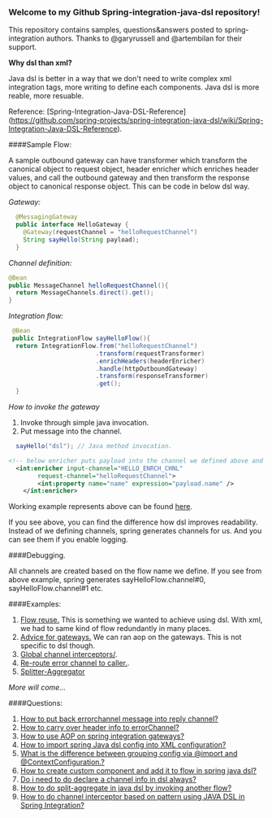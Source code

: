 ### Welcome to my Github Spring-integration-java-dsl repository!
   
   This repository contains samples, questions&answers posted to spring-integration authors. Thanks to @garyrussell and @artembilan for their support.
   
**Why dsl than xml?**

Java dsl is better in a way that we don't need to write complex xml integration tags, more writing to define each components. Java dsl is more reable, more resuable.

Reference: [Spring-Integration-Java-DSL-Reference] (https://github.com/spring-projects/spring-integration-java-dsl/wiki/Spring-Integration-Java-DSL-Reference).

####Sample Flow:
         
A sample outbound gateway can have  transformer which transform the canonical object to request object, header enricher which enriches header values, and call the outbound gateway and then transform the response object to canonical response object. This can be code in below dsl way. 

*Gateway:*
```java
  @MessagingGateway
  public interface HelloGateway {
    @Gateway(requestChannel = "helloRequestChannel")
    String sayHello(String payload);
  }
 ```
 *Channel definition:*
 ```java
 @Bean
 public MessageChannel helloRequestChannel(){
   return MessageChannels.direct().get();
 }
 ```
 *Integration flow:*
 ```java
  @Bean
  public IntegrationFlow sayHelloFlow(){
   return IntegrationFlow.from("helloRequestChannel")
                         .transform(requestTransformer)
                         .enrichHeaders(headerEnricher)
                         .handle(httpOutboundGateway)
                         .transform(responseTransformer)
                         .get();
   }
```
*How to invoke the gateway*
   1. Invoke through simple java invocation.
   2. Put message into the channel.

```java
  sayHello("dsl"); // Java method invocation.
```
```xml
<!-- below enricher puts payload into the channel we defined above and sets into property as usual. -->
  <int:enricher input-channel="HELLO_ENRCH_CHNL"
		request-channel="helloRequestChannel">
		<int:property name="name" expression="payload.name" />
	</int:enricher>
```
Working example represents above can be found [here](https://github.com/manojp1988/spring-integration/tree/master/javadsl/src/main/java/enrichPayload).

If you see above, you can find the difference how dsl improves readability. Instead of we defining channels, spring generates channels for us. And you can see them if you enable logging.

####Debugging.

All channels are created based on the flow name we define. If you see from above example, spring generates sayHelloFlow.channel#0, sayHelloFlow.channel#1 etc. 

####Examples:
1.	[Flow reuse.](https://github.com/manojp1988/spring-integration/tree/master/javadsl/src/main/java/flow) This is something we wanted to achieve using dsl. With xml, we had to same kind of flow redundantly in many places. 
2.	[Advice for gateways.](https://github.com/manojp1988/spring-integration/tree/master/javadsl/src/main/java/advice) We can ran aop on the gateways. This is not specific to dsl though.
3.	[Global channel interceptors/](https://github.com/manojp1988/spring-integration/tree/master/javadsl/src/main/java/interceptors).
4.	[Re-route error channel to caller.](https://github.com/manojp1988/spring-integration/tree/master/javadsl/src/main/java/ErrorChannel).
5.	[Splitter-Aggregator](https://github.com/manojp1988/spring-integration/tree/master/javadsl/src/main/java/splitter_aggregator)	

*More will come...*

####Questions:
1.	[How to put back errorchannel message into reply channel?](http://stackoverflow.com/questions/31791042/how-to-put-back-errorchannel-message-into-reply-channel)
2.	[How to carry over header info to errorChannel?](http://stackoverflow.com/questions/31778650/how-to-carry-over-header-info-to-errorchannel)
3.	[How to use AOP on spring integration gateways?](http://stackoverflow.com/questions/31707343/how-to-use-aop-on-spring-integration-gateways)
4.	[How to import spring Java dsl config into XML configuration?](http://stackoverflow.com/questions/31666328/how-to-import-spring-java-dsl-config-into-xml-configuration)
5.	[What is the difference between grouping config via @import and @ContextConfiguration.?](http://stackoverflow.com/questions/31631890/what-is-the-difference-between-grouping-config-via-import-and-contextconfigura)
6.	[How to create custom component and add it to flow in spring java dsl?](http://stackoverflow.com/questions/31626497/how-to-create-custom-component-and-add-it-to-flow-in-spring-java-dsl)
7.	[Do i need to do declare a channel info in dsl always?](http://stackoverflow.com/questions/31617449/do-i-need-to-do-declare-a-channel-info-in-dsl-always)
8.	[How to do split-aggregate in java dsl by invoking another flow?](http://stackoverflow.com/questions/31622120/how-to-do-split-aggregate-in-java-dsl-by-invoking-another-flow)
9.	[How to do channel interceptor based on pattern using JAVA DSL in Spring Integration?](http://stackoverflow.com/questions/31573744/how-to-do-channel-interceptor-based-on-pattern-using-java-dsl-in-spring-integrat)



 
